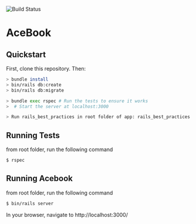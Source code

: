 ![Build Status](https://api.travis-ci.com/samcolson4/acebook-team-rex.svg?branch=master) 
# AceBook


## Quickstart

First, clone this repository. Then:

```bash
> bundle install
> bin/rails db:create
> bin/rails db:migrate

> bundle exec rspec # Run the tests to ensure it works
>  # Start the server at localhost:3000

> Run rails_best_practices in root folder of app: rails_best_practices . -c config/rails_best_practices.yml  
```



## Running Tests
from root folder, run the following command
```bash
$ rspec 
```
## Running Acebook
from root folder, run the following command
```bash
$ bin/rails server
```
In your browser, navigate to http://localhost:3000/ 
